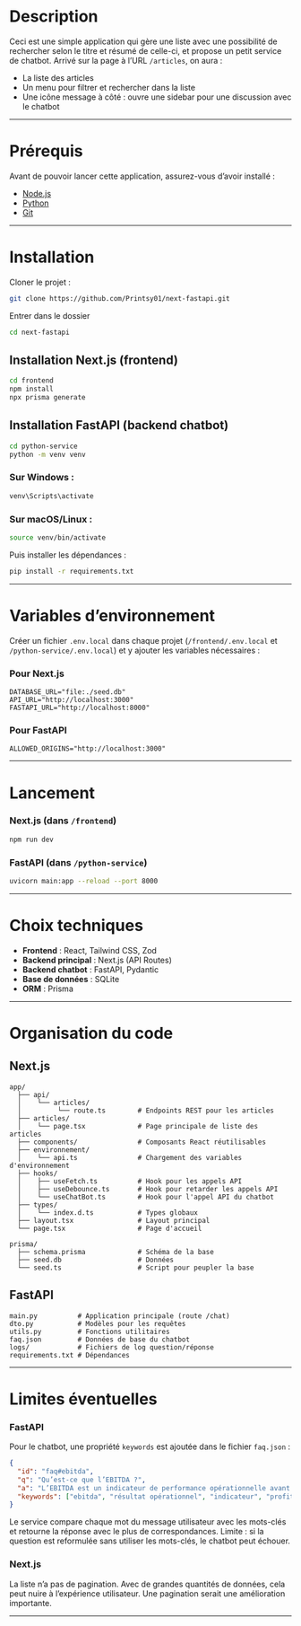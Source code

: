 # Description

Ceci est une simple application qui gère une liste avec une possibilité de rechercher selon le titre et résumé de celle-ci, et propose un petit service de chatbot.
Arrivé sur la page à l’URL `/articles`, on aura :

* La liste des articles
* Un menu pour filtrer et rechercher dans la liste
* Une icône message à côté : ouvre une sidebar pour une discussion avec le chatbot

---

# Prérequis

Avant de pouvoir lancer cette application, assurez-vous d’avoir installé :

* [Node.js](https://nodejs.org)
* [Python](https://www.python.org)
* [Git](https://git-scm.com)

---

# Installation

Cloner le projet :

```bash
git clone https://github.com/Printsy01/next-fastapi.git
```

Entrer dans le dossier
```bash
cd next-fastapi
```

## Installation Next.js (frontend)

```bash
cd frontend
npm install
npx prisma generate
```

## Installation FastAPI (backend chatbot)

```bash
cd python-service
python -m venv venv
```

### Sur Windows :

```bash
venv\Scripts\activate
```

### Sur macOS/Linux :

```bash
source venv/bin/activate
```

Puis installer les dépendances :

```bash
pip install -r requirements.txt
```

---

# Variables d’environnement

Créer un fichier `.env.local` dans chaque projet (`/frontend/.env.local` et `/python-service/.env.local`) et y ajouter les variables nécessaires :

### Pour Next.js

```env
DATABASE_URL="file:./seed.db"
API_URL="http://localhost:3000"
FASTAPI_URL="http://localhost:8000"
```

### Pour FastAPI

```env
ALLOWED_ORIGINS="http://localhost:3000"
```

---

# Lancement

### Next.js (dans `/frontend`)

```bash
npm run dev
```

### FastAPI (dans `/python-service`)

```bash
uvicorn main:app --reload --port 8000
```

---

# Choix techniques

* **Frontend** : React, Tailwind CSS, Zod
* **Backend principal** : Next.js (API Routes)
* **Backend chatbot** : FastAPI, Pydantic
* **Base de données** : SQLite
* **ORM** : Prisma

---

# Organisation du code

## Next.js

```
app/
  ├── api/
  │    └── articles/
  │         └── route.ts        # Endpoints REST pour les articles
  ├── articles/
  │    └── page.tsx             # Page principale de liste des articles
  ├── components/               # Composants React réutilisables
  ├── environnement/
  │    └── api.ts               # Chargement des variables d'environnement
  ├── hooks/
  │    ├── useFetch.ts          # Hook pour les appels API
  │    ├── useDebounce.ts       # Hook pour retarder les appels API
  │    └── useChatBot.ts        # Hook pour l'appel API du chatbot
  ├── types/
  │    └── index.d.ts           # Types globaux
  ├── layout.tsx                # Layout principal
  └── page.tsx                  # Page d'accueil

prisma/
  ├── schema.prisma             # Schéma de la base
  ├── seed.db                   # Données
  └── seed.ts                   # Script pour peupler la base
```

## FastAPI

```
main.py          # Application principale (route /chat)
dto.py           # Modèles pour les requêtes
utils.py         # Fonctions utilitaires
faq.json         # Données de base du chatbot
logs/            # Fichiers de log question/réponse
requirements.txt # Dépendances
```

---

# Limites éventuelles

### FastAPI

Pour le chatbot, une propriété `keywords` est ajoutée dans le fichier `faq.json` :

```json
{
  "id": "faq#ebitda",
  "q": "Qu’est-ce que l’EBITDA ?",
  "a": "L’EBITDA est un indicateur de performance opérationnelle avant intérêts, impôts, dépréciations et amortissements.",
  "keywords": ["ebitda", "résultat opérationnel", "indicateur", "profitabilité"]
}
```

Le service compare chaque mot du message utilisateur avec les mots-clés et retourne la réponse avec le plus de correspondances.
Limite : si la question est reformulée sans utiliser les mots-clés, le chatbot peut échouer.

### Next.js

La liste n’a pas de pagination. Avec de grandes quantités de données, cela peut nuire à l’expérience utilisateur. Une pagination serait une amélioration importante.

---
